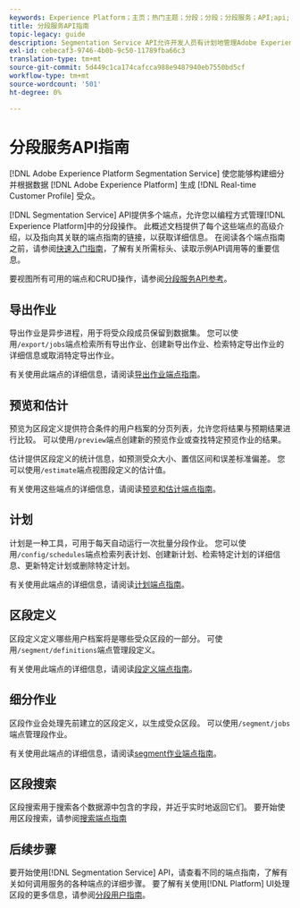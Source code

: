 ```yaml
---
keywords: Experience Platform；主页；热门主题；分段；分段；分段服务；API;api;
title: 分段服务API指南
topic-legacy: guide
description: Segmentation Service API允许开发人员有计划地管理Adobe Experience Platform中的分段操作。 请按照本指南学习如何使用API执行关键操作。
exl-id: cebecaf3-9746-4b0b-9c50-11789fba66c3
translation-type: tm+mt
source-git-commit: 5d449c1ca174cafcca988e9487940eb7550bd5cf
workflow-type: tm+mt
source-wordcount: '501'
ht-degree: 0%

---
```


# 分段服务API指南

[!DNL Adobe Experience Platform Segmentation Service] 使您能够构建细分并根据数据 [!DNL Adobe Experience Platform] 生成 [!DNL Real-time Customer Profile] 受众。

[!DNL Segmentation Service] API提供多个端点，允许您以编程方式管理[!DNL Experience Platform]中的分段操作。 此概述文档提供了每个这些端点的高级介绍，以及指向其关联的端点指南的链接，以获取详细信息。 在阅读各个端点指南之前，请参阅[快速入门指南](./getting-started.md)，了解有关所需标头、读取示例API调用等的重要信息。

要视图所有可用的端点和CRUD操作，请参阅[分段服务API参考](https://www.adobe.io/apis/experienceplatform/home/api-reference.html#!acpdr/swagger-specs/segmentation.yaml)。

## 导出作业

导出作业是异步进程，用于将受众段成员保留到数据集。 您可以使用`/export/jobs`端点检索所有导出作业、创建新导出作业、检索特定导出作业的详细信息或取消特定导出作业。

有关使用此端点的详细信息，请阅读[导出作业端点指南](./export-jobs.md)。

## 预览和估计

预览为区段定义提供符合条件的用户档案的分页列表，允许您将结果与预期结果进行比较。 可以使用`/preview`端点创建新的预览作业或查找特定预览作业的结果。

估计提供区段定义的统计信息，如预测受众大小、置信区间和误差标准偏差。 您可以使用`/estimate`端点视图段定义的估计值。

有关使用这些端点的详细信息，请阅读[预览和估计端点指南](./previews-and-estimates.md)。

## 计划

计划是一种工具，可用于每天自动运行一次批量分段作业。 您可以使用`/config/schedules`端点检索列表计划、创建新计划、检索特定计划的详细信息、更新特定计划或删除特定计划。

有关使用此端点的详细信息，请阅读[计划端点指南](./schedules.md)。

## 区段定义

区段定义定义哪些用户档案将是哪些受众区段的一部分。 可使用`/segment/definitions`端点管理段定义。

有关使用此端点的详细信息，请阅读[段定义端点指南](./segment-definitions.md)。

## 细分作业

区段作业会处理先前建立的区段定义，以生成受众区段。 可以使用`/segment/jobs`端点管理段作业。

有关使用此端点的详细信息，请阅读[segment作业端点指南](./segment-jobs.md)。

## 区段搜索

区段搜索用于搜索各个数据源中包含的字段，并近乎实时地返回它们。 要开始使用区段搜索，请参阅[搜索端点指南](segment-search.md)

## 后续步骤

要开始使用[!DNL Segmentation Service] API，请查看不同的端点指南，了解有关如何调用服务的各种端点的详细步骤。 要了解有关使用[!DNL Platform] UI处理区段的更多信息，请参阅[分段用户指南](../ui/overview.md)。
